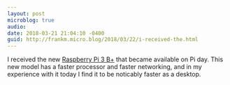 ```yaml
---
layout: post
microblog: true
audio: 
date: 2018-03-21 21:04:10 -0400
guid: http://frankm.micro.blog/2018/03/22/i-received-the.html
---
```

I received the new [Raspberry Pi 3 B+](https://www.raspberrypi.org/blog/raspberry-pi-3-model-bplus-sale-now-35/) that became available on Pi day. This new model has a faster processor and faster networking, and in my experience with it today I find it to be noticably faster as a desktop. 
